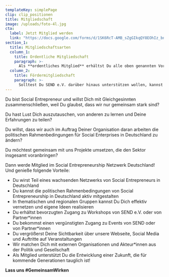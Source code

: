 ```yaml
---
templateKey: simplePage
clip: clip_positionen
title: Mitgliedschaft
image: /uploads/foto-4l.jpg
cta:
  label: Jetzt Mitglied werden
  link: "https://docs.google.com/forms/d/1SK6RcT-AMB_sZgGIkqQY8EOhIz_bnMuVSuJ7zCmd4Mg/viewform?edit_requested=true"
section_1:
  title: Mitgliedschaftsarten
  column_1:
    title: Ordentliche Mitgliedschaft
    paragraph: >-
      Als **ordentliches Mitglied** erhältst Du alle oben genannten Vorteile. Der jährliche Beitrag für Privatpersonen beträgt dabei 75€. Organisationen zahlen, je nach ihrem Alter, zwischen 75€ und 300€. Genauere Details dazu findest Du in unserer [Beitragsordnung](https://www.send-ev.de/uploads/SEND_Beitragsordnung_170719.pdf).
  column_2:
    title: Fördermitgliedschaft
    paragraph: >-
      Solltest Du SEND e.V. darüber hinaus unterstützen wollen, kannst Du **Fördermitglied** werden. Privatpersonen können dies ab einem Beitrag in Höhe von 250€ tun, bei Organisationen fallen 500€ bis 10.000€ an. Die individuellen Vorteile besprechen wir mit jedem Mitglied einzeln und können von zusätzlicher Sichtbarkeit durch unseren Newsletter oder Social Media bis zur offiziellen Partnerschaft bei bestimmten Veranstaltungen reichen.
---
```


Du bist Social Entrepreneur und willst Dich mit Gleichgesinnten zusammenschließen, weil Du glaubst, dass wir nur gemeinsam stark sind?

Du hast Lust Dich auszutauschen, von anderen zu lernen und Deine Erfahrungen zu teilen?

Du willst, dass wir auch im Auftrag Deiner Organisation daran arbeiten die politischen Rahmenbedingungen für Social Enterprises in Deutschland zu ändern?

Du möchtest gemeinsam mit uns Projekte umsetzen, die den Sektor insgesamt voranbringen?

Dann werde Mitglied im Social Entrepreneurship Netzwerk Deutschland!<br/>
Und genieße folgende Vorteile:


- Du wirst Teil eines wachsenden Netzwerks von Social Entrepreneurs in Deutschland
- Du kannst die politischen Rahmenbedingungen von Social Entrepreneurship in Deutschland aktiv mitgestalten
- In thematischen und regionalen Gruppen kannst Du Dich effektiv vernetzen und eigene Ideen realisieren
- Du erhältst bevorzugten Zugang zu Workshops von SEND e.V. oder von Partner*innen
- Du bekommst einen vergünstigten Zugang zu Events von SEND oder von Partner*innen
- Du vergrößerst Deine Sichtbarkeit über unsere Webseite, Social Media und Auftritte auf Veranstaltungen
- Wir matchen Dich mit externen Organisationen und Akteur*innen aus der Politik und Gesellschaft
- Als Mitglied unterstützt Du die Entwicklung einer Zukunft, die für kommende Generationen tauglich ist!

**Lass uns #GemeinsamWirken**

